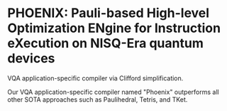 # PHOENIX: Pauli-based High-level Optimization ENgine for Instruction eXecution on NISQ-Era quantum devices


VQA application-specific compiler via Clifford simplification.



Our VQA application-specific compiler named "Phoenix" outperforms all other SOTA approaches such as Paulihedral, Tetris, and TKet.



